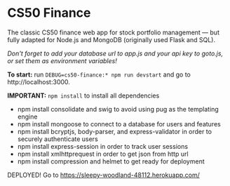 # CS50 Finance

The classic CS50 finance web app for stock portfolio management — but fully adapted for Node.js and MongoDB (originally used Flask and SQL).

*Don't forget to add your database url to app.js and your api key to goto.js, or set them as environment variables!*

**To start:** run `DEBUG=cs50-finance:* npm run devstart` and go to http://localhost:3000.

**IMPORTANT:** `npm install` to install all dependencies
* npm install consolidate and swig to avoid using pug as the templating engine
* npm install mongoose to connect to a database for users and features
* npm install bcryptjs, body-parser, and express-validator in order to securely authenticate users
* npm install express-session in order to track user sessions
* npm install xmlhttprequest in order to get json from http url
* npm install compression and helmet to get ready for deployment

DEPLOYED!
Go to https://sleepy-woodland-48112.herokuapp.com/
